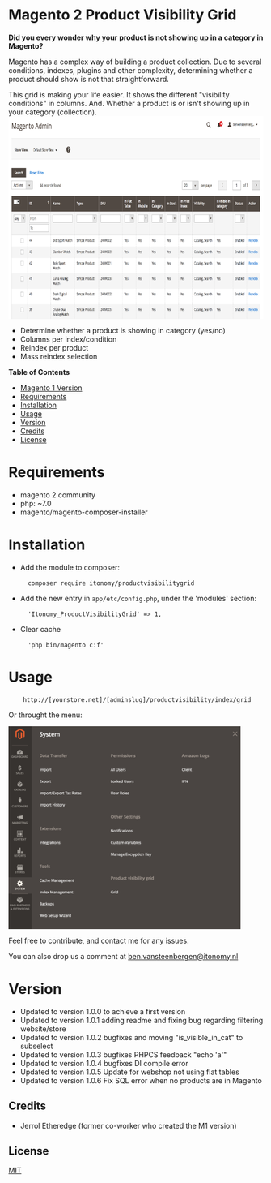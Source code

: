 # Magento 2 Product Visibility Grid

**Did you every wonder why your product is not showing up in a category in Magento?**

Magento has a complex way of building a product collection. Due to several conditions, indexes, plugins and other complexity, determining whether a product should show is not that straightforward. 

This grid is making your life easier. It shows the different "visibility conditions" in columns. And. Whether a product is or isn't showing up in your category (collection).
<img align="center" src="./docs/img/grid.png" height="400">

* Determine whether a product is showing in category (yes/no)
* Columns per index/condition
* Reindex per product
* Mass reindex selection

<strong>Table of Contents</strong>
* [Magento 1 Version](https://github.com/Itonomy/magento1-product-visibillitygrid)
* [Requirements](#requirements)
* [Installation](#installation)
* [Usage](#️usage)
* [Version](#️version)
* [Credits](#️credits)
* [License](https://github.com/Itonomy/magento2-product-visibillitygrid/blob/master/LICENSE.txt)

# Requirements

- magento 2 community
- php: ~7.0
- magento/magento-composer-installer

# Installation

- Add the module to composer:

        composer require itonomy/productvisibilitygrid

- Add the new entry in `app/etc/config.php`, under the 'modules' section:

        'Itonomy_ProductVisibilityGrid' => 1,

- Clear cache
       
        'php bin/magento c:f'

# Usage

        http://[yourstore.net]/[adminslug]/productvisibility/index/grid
        
Or throught the menu:

<img align="center" src="./docs/img/menu.png" height="400">

Feel free to contribute, and contact me for any issues.

You can also drop us a comment at ben.vansteenbergen@itonomy.nl

# Version

- Updated to version 1.0.0 to achieve a first version
- Updated to version 1.0.1 adding readme and fixing bug regarding filtering website/store 
- Updated to version 1.0.2 bugfixes and moving "is_visible_in_cat" to subselect
- Updated to version 1.0.3 bugfixes PHPCS feedback "echo 'a'"
- Updated to version 1.0.4 bugfixes DI compile error
- Updated to version 1.0.5 Update for webshop not using flat tables
- Updated to version 1.0.6 Fix SQL error when no products are in Magento

## Credits

* Jerrol Etheredge (former co-worker who created the M1 version)

## License

[MIT](http://webpro.mit-license.org/)
